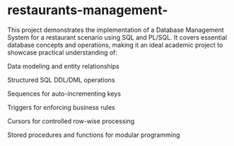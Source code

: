 # restaurants-management-
This project demonstrates the implementation of a Database Management System for a restaurant scenario using SQL and PL/SQL. It covers essential database concepts and operations, making it an ideal academic project to showcase practical understanding of:

Data modeling and entity relationships

Structured SQL DDL/DML operations

Sequences for auto-incrementing keys

Triggers for enforcing business rules

Cursors for controlled row-wise processing

Stored procedures and functions for modular programming
